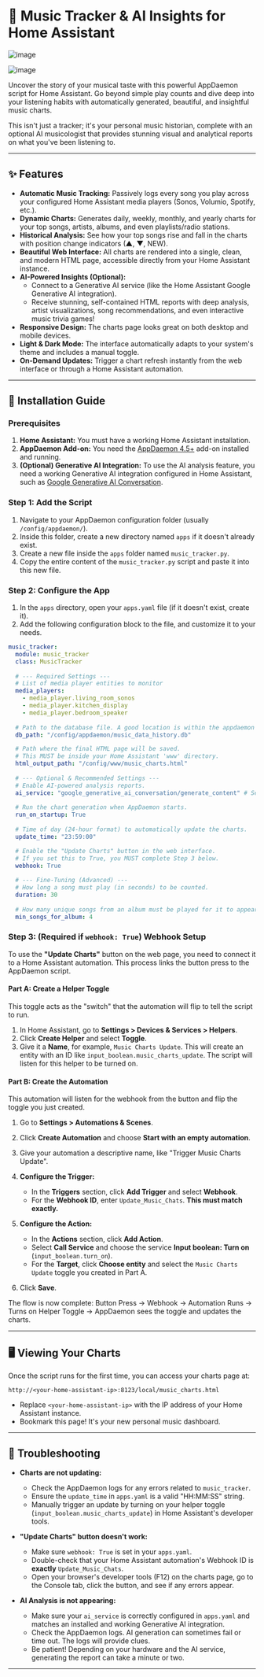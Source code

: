 # 🎵 Music Tracker & AI Insights for Home Assistant

![image](https://github.com/user-attachments/assets/01c96643-0a0e-45dc-a9eb-ddf18b060480)

![image](https://github.com/user-attachments/assets/b94d83da-b82d-46d2-983d-93dc44c61703)

Uncover the story of your musical taste with this powerful AppDaemon script for Home Assistant. Go beyond simple play counts and dive deep into your listening habits with automatically generated, beautiful, and insightful music charts.

This isn't just a tracker; it's your personal music historian, complete with an optional AI musicologist that provides stunning visual and analytical reports on what you've been listening to.

---

## ✨ Features

- **Automatic Music Tracking:** Passively logs every song you play across your configured Home Assistant media players (Sonos, Volumio, Spotify, etc.).
- **Dynamic Charts:** Generates daily, weekly, monthly, and yearly charts for your top songs, artists, albums, and even playlists/radio stations.
- **Historical Analysis:** See how your top songs rise and fall in the charts with position change indicators (▲, ▼, NEW).
- **Beautiful Web Interface:** All charts are rendered into a single, clean, and modern HTML page, accessible directly from your Home Assistant instance.
- **AI-Powered Insights (Optional):**
    - Connect to a Generative AI service (like the Home Assistant Google Generative AI integration).
    - Receive stunning, self-contained HTML reports with deep analysis, artist visualizations, song recommendations, and even interactive music trivia games!
- **Responsive Design:** The charts page looks great on both desktop and mobile devices.
- **Light & Dark Mode:** The interface automatically adapts to your system's theme and includes a manual toggle.
- **On-Demand Updates:** Trigger a chart refresh instantly from the web interface or through a Home Assistant automation.

---

## 🚀 Installation Guide

### Prerequisites

1.  **Home Assistant:** You must have a working Home Assistant installation.
2.  **AppDaemon Add-on:** You need the [AppDaemon 4.5+](https://github.com/hassio-addons/addon-appdaemon) add-on installed and running.
3.  **(Optional) Generative AI Integration:** To use the AI analysis feature, you need a working Generative AI integration configured in Home Assistant, such as [Google Generative AI Conversation](https://www.home-assistant.io/integrations/google_generative_ai_conversation/).

### Step 1: Add the Script

1.  Navigate to your AppDaemon configuration folder (usually `/config/appdaemon/`).
2.  Inside this folder, create a new directory named `apps` if it doesn't already exist.
3.  Create a new file inside the `apps` folder named `music_tracker.py`.
4.  Copy the entire content of the `music_tracker.py` script and paste it into this new file.

### Step 2: Configure the App

1.  In the `apps` directory, open your `apps.yaml` file (if it doesn't exist, create it).
2.  Add the following configuration block to the file, and customize it to your needs.

```yaml
music_tracker:
  module: music_tracker
  class: MusicTracker
  
  # --- Required Settings ---
  # List of media player entities to monitor
  media_players:
    - media_player.living_room_sonos
    - media_player.kitchen_display
    - media_player.bedroom_speaker
    
  # Path to the database file. A good location is within the appdaemon config folder.
  db_path: "/config/appdaemon/music_data_history.db"

  # Path where the final HTML page will be saved.
  # This MUST be inside your Home Assistant 'www' directory.
  html_output_path: "/config/www/music_charts.html"
  
  # --- Optional & Recommended Settings ---
  # Enable AI-powered analysis reports.
  ai_service: "google_generative_ai_conversation/generate_content" # Set to false to disable
  
  # Run the chart generation when AppDaemon starts.
  run_on_startup: True
  
  # Time of day (24-hour format) to automatically update the charts.
  update_time: "23:59:00"

  # Enable the "Update Charts" button in the web interface.
  # If you set this to True, you MUST complete Step 3 below.
  webhook: True
  
  # --- Fine-Tuning (Advanced) ---
  # How long a song must play (in seconds) to be counted.
  duration: 30
  
  # How many unique songs from an album must be played for it to appear in the charts.
  min_songs_for_album: 4
```

### Step 3: (Required if `webhook: True`) Webhook Setup

To use the **"Update Charts"** button on the web page, you need to connect it to a Home Assistant automation. This process links the button press to the AppDaemon script.

#### Part A: Create a Helper Toggle

This toggle acts as the "switch" that the automation will flip to tell the script to run.

1.  In Home Assistant, go to **Settings > Devices & Services > Helpers**.
2.  Click **Create Helper** and select **Toggle**.
3.  Give it a **Name**, for example, `Music Charts Update`. This will create an entity with an ID like `input_boolean.music_charts_update`. The script will listen for this helper to be turned on.

#### Part B: Create the Automation

This automation will listen for the webhook from the button and flip the toggle you just created.

1.  Go to **Settings > Automations & Scenes**.
2.  Click **Create Automation** and choose **Start with an empty automation**.
3.  Give your automation a descriptive name, like "Trigger Music Charts Update".

4.  **Configure the Trigger:**
    - In the **Triggers** section, click **Add Trigger** and select **Webhook**.
    - For the **Webhook ID**, enter `Update_Music_Chats`. **This must match exactly.**

5.  **Configure the Action:**
    - In the **Actions** section, click **Add Action**.
    - Select **Call Service** and choose the service **Input boolean: Turn on** (`input_boolean.turn_on`).
    - For the **Target**, click **Choose entity** and select the `Music Charts Update` toggle you created in Part A.

6.  Click **Save**.

The flow is now complete: Button Press → Webhook → Automation Runs → Turns on Helper Toggle → AppDaemon sees the toggle and updates the charts.

---

## 🖥️ Viewing Your Charts

Once the script runs for the first time, you can access your charts page at:

`http://<your-home-assistant-ip>:8123/local/music_charts.html`

-   Replace `<your-home-assistant-ip>` with the IP address of your Home Assistant instance.
-   Bookmark this page! It's your new personal music dashboard.

---

## 🔧 Troubleshooting

-   **Charts are not updating:**
    - Check the AppDaemon logs for any errors related to `music_tracker`.
    - Ensure the `update_time` in `apps.yaml` is a valid "HH:MM:SS" string.
    - Manually trigger an update by turning on your helper toggle (`input_boolean.music_charts_update`) in Home Assistant's developer tools.

-   **"Update Charts" button doesn't work:**
    - Make sure `webhook: True` is set in your `apps.yaml`.
    - Double-check that your Home Assistant automation's Webhook ID is **exactly** `Update_Music_Chats`.
    - Open your browser's developer tools (F12) on the charts page, go to the Console tab, click the button, and see if any errors appear.

-   **AI Analysis is not appearing:**
    - Make sure your `ai_service` is correctly configured in `apps.yaml` and matches an installed and working Generative AI integration.
    - Check the AppDaemon logs. AI generation can sometimes fail or time out. The logs will provide clues.
    - Be patient! Depending on your hardware and the AI service, generating the report can take a minute or two.

---
